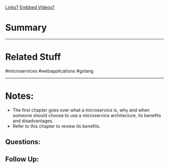 [Links?](#)
[Embbed Videos?](#)
# Summary

----
# Related Stuff
#microservices
#webapplications 
#golang 

----
# Notes:
- The first chapter goes over what a microservice is, why and when someone should choose to use a microservice architecture, its benefits and disadvantages.
- Refer to this chapter to review its benefits.

## Questions:

## Follow Up:
